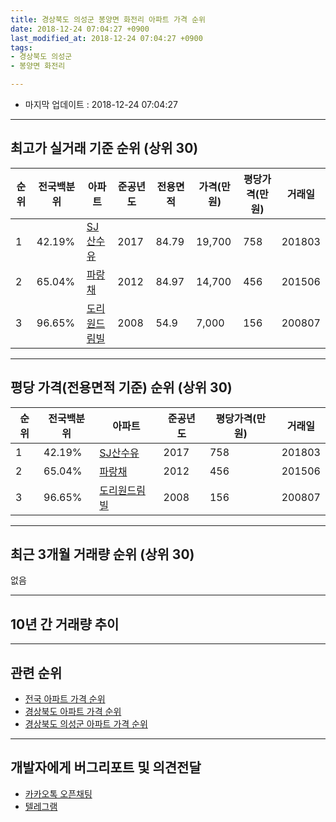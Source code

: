 ```yaml
---
title: 경상북도 의성군 봉양면 화전리 아파트 가격 순위
date: 2018-12-24 07:04:27 +0900
last_modified_at: 2018-12-24 07:04:27 +0900
tags:
- 경상북도 의성군
- 봉양면 화전리

---
```


* 마지막 업데이트 : 2018-12-24 07:04:27

---

## 최고가 실거래 기준 순위 (상위 30)


|순위|전국백분위|아파트|준공년도|전용면적|가격(만원)|평당가격(만원)|거래일|
|---|---|---|---|---|---|---|---|
|1|42.19%|[SJ산수유](https://search.naver.com/search.naver?query=%EA%B2%BD%EC%83%81%EB%B6%81%EB%8F%84+%EC%9D%98%EC%84%B1%EA%B5%B0+%EB%B4%89%EC%96%91%EB%A9%B4+%ED%99%94%EC%A0%84%EB%A6%AC+SJ%EC%82%B0%EC%88%98%EC%9C%A0)|2017|84.79|19,700|758|201803|
|2|65.04%|[파랑채](https://search.naver.com/search.naver?query=%EA%B2%BD%EC%83%81%EB%B6%81%EB%8F%84+%EC%9D%98%EC%84%B1%EA%B5%B0+%EB%B4%89%EC%96%91%EB%A9%B4+%ED%99%94%EC%A0%84%EB%A6%AC+%ED%8C%8C%EB%9E%91%EC%B1%84)|2012|84.97|14,700|456|201506|
|3|96.65%|[도리원드림빌](https://search.naver.com/search.naver?query=%EA%B2%BD%EC%83%81%EB%B6%81%EB%8F%84+%EC%9D%98%EC%84%B1%EA%B5%B0+%EB%B4%89%EC%96%91%EB%A9%B4+%ED%99%94%EC%A0%84%EB%A6%AC+%EB%8F%84%EB%A6%AC%EC%9B%90%EB%93%9C%EB%A6%BC%EB%B9%8C)|2008|54.9|7,000|156|200807|


---

## 평당 가격(전용면적 기준) 순위 (상위 30)


|순위|전국백분위|아파트|준공년도|평당가격(만원)|거래일|
|---|---|---|---|---|---|
|1|42.19%|[SJ산수유](https://search.naver.com/search.naver?query=%EA%B2%BD%EC%83%81%EB%B6%81%EB%8F%84+%EC%9D%98%EC%84%B1%EA%B5%B0+%EB%B4%89%EC%96%91%EB%A9%B4+%ED%99%94%EC%A0%84%EB%A6%AC+SJ%EC%82%B0%EC%88%98%EC%9C%A0)|2017|758|201803|
|2|65.04%|[파랑채](https://search.naver.com/search.naver?query=%EA%B2%BD%EC%83%81%EB%B6%81%EB%8F%84+%EC%9D%98%EC%84%B1%EA%B5%B0+%EB%B4%89%EC%96%91%EB%A9%B4+%ED%99%94%EC%A0%84%EB%A6%AC+%ED%8C%8C%EB%9E%91%EC%B1%84)|2012|456|201506|
|3|96.65%|[도리원드림빌](https://search.naver.com/search.naver?query=%EA%B2%BD%EC%83%81%EB%B6%81%EB%8F%84+%EC%9D%98%EC%84%B1%EA%B5%B0+%EB%B4%89%EC%96%91%EB%A9%B4+%ED%99%94%EC%A0%84%EB%A6%AC+%EB%8F%84%EB%A6%AC%EC%9B%90%EB%93%9C%EB%A6%BC%EB%B9%8C)|2008|156|200807|


---

## 최근 3개월 거래량 순위 (상위 30)

없음

---

## 10년 간 거래량 추이


<div style="width:100%;">
    <canvas id="deal_progress" height="250"></canvas>
</div>

<script>
new Chart(document.getElementById("deal_progress"), {
    type: 'line',
    data: {
        labels: ['200812','200901','200902','200903','200904','200905','200906','200907','200908','200909','200910','200911','200912','201001','201002','201003','201004','201005','201006','201007','201008','201009','201010','201011','201012','201101','201102','201103','201104','201105','201106','201107','201108','201109','201110','201111','201112','201201','201202','201203','201204','201205','201206','201207','201208','201209','201210','201211','201212','201301','201302','201303','201304','201305','201306','201307','201308','201309','201310','201311','201312','201401','201402','201403','201404','201405','201406','201407','201408','201409','201410','201411','201412','201501','201502','201503','201504','201505','201506','201507','201508','201509','201510','201511','201512','201601','201602','201603','201604','201605','201606','201607','201608','201609','201610','201611','201612','201701','201702','201703','201704','201705','201706','201707','201708','201709','201710','201711','201712','201801','201802','201803','201804','201805','201806','201807','201808','201809','201810','201811','201812'],
        datasets: [{
            label: '실거래 수',
            pointRadius: 1,
            data: [1, 0, 0, 0, 1, 0, 0, 0, 0, 0, 2, 1, 1, 0, 0, 0, 0, 0, 1, 0, 0, 0, 0, 0, 0, 0, 0, 0, 0, 0, 0, 0, 0, 0, 0, 0, 0, 0, 0, 2, 0, 0, 0, 0, 0, 0, 1, 0, 1, 1, 0, 4, 0, 0, 0, 0, 2, 0, 1, 1, 0, 0, 1, 1, 0, 0, 0, 0, 1, 0, 1, 0, 0, 0, 4, 3, 2, 1, 1, 0, 0, 1, 1, 0, 0, 1, 0, 0, 0, 0, 0, 1, 0, 0, 1, 0, 0, 0, 0, 0, 0, 0, 0, 0, 0, 2, 1, 0, 0, 0, 0, 2, 2, 1, 3, 2, 0, 0, 0, 0, 0],
            borderColor: "rgba(255, 201, 14, 1)",
            backgroundColor: "rgba(255, 201, 14, 0.5)",
            fill: true,
        }]
    },
    options: {
        responsive: true,
        title: {
            display: true,
            text: '10년간 거래량 추이'
        },
        tooltips: {
            mode: 'index',
            intersect: false,
        },
        hover: {
            mode: 'nearest',
            intersect: true
        },
        scales: {
            xAxes: [{
                display: true,
                scaleLabel: {
                    display: true,
                    labelString: '년/월'
                }
            }],
            yAxes: [{
                display: true,
                ticks: {
                    suggestedMin: 0,
                },
                scaleLabel: {
                    display: true,
                    labelString: '실거래 수'
                }
            }]
        }
    }
});

</script>


---

## 관련 순위

- [전국 아파트 가격 순위](https://inasie.github.io/apt-ranking/전국)
- [경상북도 아파트 가격 순위](https://inasie.github.io/apt-ranking/경상북도)
- [경상북도 의성군 아파트 가격 순위](https://inasie.github.io/apt-ranking/경상북도-의성군)


---

## 개발자에게 버그리포트 및 의견전달

- [카카오톡 오픈채팅](https://open.kakao.com/o/gLJUAP4)
- [텔레그램](https://t.me/inasie)


